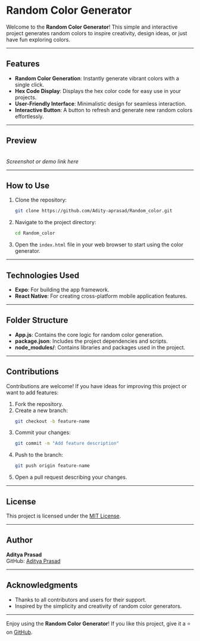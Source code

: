 # Random Color Generator

Welcome to the **Random Color Generator**! This simple and interactive project generates random colors to inspire creativity, design ideas, or just have fun exploring colors.

---

## Features

- **Random Color Generation**: Instantly generate vibrant colors with a single click.
- **Hex Code Display**: Displays the hex color code for easy use in your projects.
- **User-Friendly Interface**: Minimalistic design for seamless interaction.
- **Interactive Button**: A button to refresh and generate new random colors effortlessly.

---

## Preview

\
*Screenshot or demo link here*

---

## How to Use

1. Clone the repository:
   ```bash
   git clone https://github.com/Adity-aprasad/Random_color.git
   ```
2. Navigate to the project directory:
   ```bash
   cd Random_color
   ```
3. Open the `index.html` file in your web browser to start using the color generator.

---

## Technologies Used

- **Expo**: For building the app framework.
- **React Native**: For creating cross-platform mobile application features.

---

## Folder Structure

- **App.js**: Contains the core logic for random color generation.
- **package.json**: Includes the project dependencies and scripts.
- **node_modules/**: Contains libraries and packages used in the project.

---

## Contributions

Contributions are welcome! If you have ideas for improving this project or want to add features:

1. Fork the repository.
2. Create a new branch:
   ```bash
   git checkout -b feature-name
   ```
3. Commit your changes:
   ```bash
   git commit -m "Add feature description"
   ```
4. Push to the branch:
   ```bash
   git push origin feature-name
   ```
5. Open a pull request describing your changes.

---

## License

This project is licensed under the [MIT License](LICENSE).

---

## Author

**Aditya Prasad**\
GitHub: [Aditya Prasad](https://github.com/Adity-aprasad)

---

## Acknowledgments

- Thanks to all contributors and users for their support.
- Inspired by the simplicity and creativity of random color generators.

---

Enjoy using the **Random Color Generator**! If you like this project, give it a ⭐ on [GitHub](https://github.com/Adity-aprasad/Random_color).

